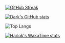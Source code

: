 [![GitHub Streak](https://github-readme-streak-stats.herokuapp.com?user=CTU-SumalinogREX&theme=whatsapp-dark2&border_radius=10&mode=weekly&card_width=500)](https://git.io/streak-stats)

[![Dark's GitHub stats](https://github-readme-stats.vercel.app/api?username=CTU-SumalinogREX&theme=dark&show=reviews,discussions_started,discussions_answered,prs_merged,prs_merged_percentage&show_icons=true&border_radius=10&card_width=500)](https://github.com/CTU-SumalinogREX/github-readme-stats)

![Top Langs](https://github-readme-stats.vercel.app/api/top-langs/?username=CTU-SumalinogREX&size_weight=0.5&count_weight=0.5&layout=donut)

[![Harlok's WakaTime stats](https://github-readme-stats.vercel.app/api/wakatime?username=CTU-SumalinogREX)](https://github.com/CTU-SumalinogREX/github-readme-stats)
